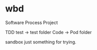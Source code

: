 # wbd
Software Process Project

TDD test -> test folder
Code -> Pod folder

sandbox just something for trying.
